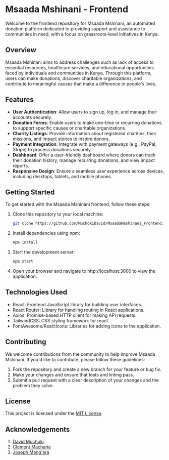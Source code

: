 # Msaada Mshinani - Frontend

Welcome to the frontend repository for Msaada Mshinani, an automated donation platform dedicated to providing support and assistance to communities in need, with a focus on grassroots-level initiatives in Kenya.

## Overview

Msaada Mshinani aims to address challenges such as lack of access to essential resources, healthcare services, and educational opportunities faced by individuals and communities in Kenya. Through this platform, users can make donations, discover charitable organizations, and contribute to meaningful causes that make a difference in people's lives.

## Features

- **User Authentication**: Allow users to sign up, log in, and manage their accounts securely.
- **Donation Forms**: Enable users to make one-time or recurring donations to support specific causes or charitable organizations.
- **Charity Listings**: Provide information about registered charities, their missions, and impact stories to inspire donors.
- **Payment Integration**: Integrate with payment gateways (e.g., PayPal, Stripe) to process donations securely.
- **Dashboard**: Offer a user-friendly dashboard where donors can track their donation history, manage recurring donations, and view impact reports.
- **Responsive Design**: Ensure a seamless user experience across devices, including desktops, tablets, and mobile phones.

## Getting Started

To get started with the Msaada Mshinani frontend, follow these steps:

1. Clone this repository to your local machine:

   ```bash
   git clone https://github.com/MuchokiDavid/MsaadaMashinani_Frontend.git
    ```

2. Install dependencies using npm:
    ```bash
    npm install
    ```
3. Start the development server:
    ```bash
    npm start
    ```
4. Open your browser and navigate to http://localhost:3000 to view the application.

## Technologies Used

- React: Frontend JavaScript library for building user interfaces.
- React Router: Library for handling routing in React applications.
- Axios: Promise-based HTTP client for making API requests.
- TailwindCSS: CSS styling framework for react.
- FontAwesome/ReactIcons: Libraries for adding icons to the application.

## Contributing

We welcome contributions from the community to help improve Msaada Mshinani. If you'd like to contribute, please follow these guidelines:

1. Fork the repository and create a new branch for your feature or bug fix.
2. Make your changes and ensure that tests and linting pass.
3. Submit a pull request with a clear description of your changes and the problem they solve.

## License

This project is licensed under the [MIT License](https://opensource.org/licenses/MIT).

## Acknowledgements

1. [David Muchoki](https://github.com/MuchokiDavid)
2. [Clement Macharia](https://github.com/clementmw)
3. [Joseph Mang'ara](https://github.com/)